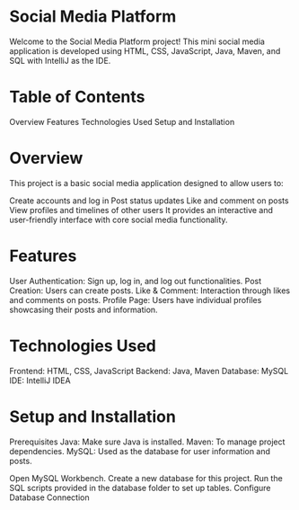 # Social Media Platform
Welcome to the Social Media Platform project! This mini social media application is developed using HTML, CSS, JavaScript, Java, Maven, and SQL with IntelliJ as the IDE.

# Table of Contents
Overview
Features
Technologies Used
Setup and Installation

# Overview
This project is a basic social media application designed to allow users to:

Create accounts and log in
Post status updates
Like and comment on posts
View profiles and timelines of other users
It provides an interactive and user-friendly interface with core social media functionality.

# Features
User Authentication: Sign up, log in, and log out functionalities.
Post Creation: Users can create posts.
Like & Comment: Interaction through likes and comments on posts.
Profile Page: Users have individual profiles showcasing their posts and information.

# Technologies Used
Frontend: HTML, CSS, JavaScript
Backend: Java, Maven
Database: MySQL
IDE: IntelliJ IDEA

# Setup and Installation
Prerequisites
Java: Make sure Java is installed.
Maven: To manage project dependencies.
MySQL: Used as the database for user information and posts.





Open MySQL Workbench.
Create a new database for this project.
Run the SQL scripts provided in the database folder to set up tables.
Configure Database Connection

